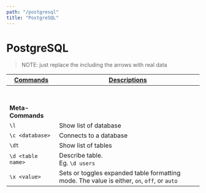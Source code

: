 ```yaml
---
path: "/postgresql"
title: "PostgreSQL"
---
```


# PostgreSQL

>NOTE: just replace the <text> including the arrows with real data

| <ins>Commands</ins> | <ins>Descriptions</ins> |
| --- | --- |
| <br /><br /> |
| **Meta-Commands** |
| `\l`              | Show list of database |
| `\c <database>`   | Connects to a database |
| `\dt`             | Show list of tables |
| `\d <table name>` | Describe table. <br />Eg. `\d users` |
| `\x <value>`      | Sets or toggles expanded table formatting mode. The value is either, `on`, `off`, or `auto` |
